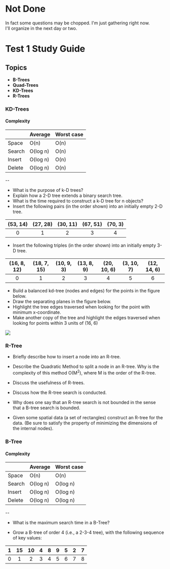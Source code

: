 # Not Done
In fact some questions may be chopped. I'm just gathering right now.<br>
I'll organize in the next day or two.


# Test 1 Study Guide

## Topics
- **B-Trees**
- **Quad-Trees**
- **KD-Trees**
- **R-Trees**


### KD-Trees

#### Complexity

|        | Average   | Worst case   |
|:-------|:----------|:-------------|
| Space  | O(n)      | O(n)         |
| Search | O(log n)  | O(n)         |
| Insert | O(log n)  | O(n)         |
| Delete | O(log n)  | O(n)         |

--

- What is the purpose of k-D trees?
- Explain how a 2-D tree extends a binary search tree.
- What is the time required to construct a k-D tree for n objects?
- Insert the following pairs (in the order shown) into an initially empty 2-D tree.

|  (53, 14)  |  (27, 28)  |  (30, 11)  |  (67, 51)  |  (70, 3)  |
|:----------:|:----------:|:----------:|:----------:|:---------:|
|     0      |     1      |     2      |     3      |     4     |
    
- Insert the following triples (in the order shown) into an initially empty 3-D tree.


|  (16, 8, 12)  |  (18, 7, 15)  |  (10, 9, 3)  |  (13, 8, 9)  |  (20, 10, 6)  |  (3, 10, 7)  |  (12, 14, 6)  |
|:-------------:|:-------------:|:------------:|:------------:|:-------------:|:------------:|:-------------:|
|       0       |       1       |      2       |      3       |       4       |      5       |       6       |
    


- Build a balanced kd-tree (nodes and edges) for the points in the figure below.
- Draw the separating planes in the figure below.
- Highlight the tree edges traversed when looking for the point with minimum x-coordinate.
- Make another copy of the tree and highlight the edges traversed when looking for points within 3 units of
(16, 6) 

![](https://s3.amazonaws.com/f.cl.ly/items/2P101P0X2Y0m0l1Q1U1Z/Screen%20Shot%202015-10-06%20at%204.19.58%20PM.png)

### R-Tree

- Briefly describe how to insert a node into an R-tree.
- Describe the Quadratic Method to split a node in an R-tree. Why is the complexity of this
method O(M<sup>2</sup>), where M is the order of the R-tree.

- Discuss the usefulness of R-trees.

- Discuss how the R-tree search is conducted.

- Why does one say that an R-tree search is not bounded in the sense that a B-tree search is bounded.

- Given some spatial data (a set of rectangles) construct an R-tree for the  data. (Be sure to satisfy the property of minimizing the dimensions of the internal nodes).

### B-Tree

#### Complexity
|        | Average   | Worst case   |
|:-------|:----------|:-------------|
| Space  | O(n)      | O(n)         |
| Search | O(log n)  | O(log n)     |
| Insert | O(log n)  | O(log n)     |
| Delete | O(log n)  | O(log n)     |

--

- What is the maximum search time in a B-Tree?


- Grow a B-tree of order 4 (i.e., a 2-3-4 tree), with the following sequence of key values:

|  1  |  15  |   10  |   4  |   8  |   9  |   5  |   2  |   7  |
|:---:|:----:|:-----:|:----:|:----:|:----:|:----:|:----:|:----:|
|  0  |  1   |   2   |  3   |  4   |  5   |  6   |  7   |  8   |